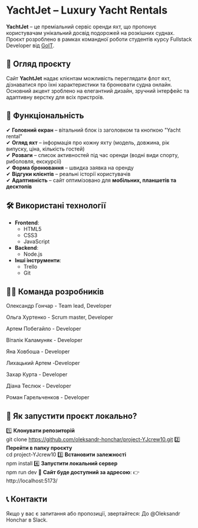 # YachtJet – Luxury Yacht Rentals

**YachtJet** – це преміальний сервіс оренди яхт, що пропонує користувачам унікальний досвід подорожей на розкішних суднах. Проєкт розроблено в рамках командної роботи студентів курсу Fullstack Developer від [GoIT](https://goit.global/ua/courses/fullstack/).

## 🌊 Огляд проєкту

Сайт **YachtJet** надає клієнтам можливість переглядати флот яхт, дізнаватися про їхні характеристики та бронювати судна онлайн. Основний акцент зроблено на елегантний дизайн, зручний інтерфейс та адаптивну верстку для всіх пристроїв.

## 🚀 Функціональність

✔ **Головний екран** – вітальний блок із заголовком та кнопкою "Yacht rental"  
✔ **Огляд яхт** – інформація про кожну яхту (модель, довжина, рік випуску, ціна, кількість гостей)  
✔ **Розваги** – список активностей під час оренди (водні види спорту, риболовля, екскурсії)  
✔ **Форма бронювання** – швидка заявка на оренду  
✔ **Відгуки клієнтів** – реальні історії користувачів  
✔ **Адаптивність** – сайт оптимізовано для **мобільних, планшетів та десктопів**  

## 🛠 Використані технології

- **Frontend**:
  - HTML5
  - CSS3
  - JavaScript 
- **Backend**:
  - Node.js
- **Інші інструменти**:
  - Trello
  - Git

    
## 👨‍💻 Команда розробників

Олександр Гончар - Team lead,  Developer

Ольга Хуртенко - Scrum master, Developer

Артем Побегайло - Developer

Віталік Каламуняк - Developer

Яна Ховбоша - Developer

Лихацький Артем -Developer

Захар Курта - Developer

Дiана Теслюк - Developer

Роман Гарельченков - Developer

## 🔧 Як запустити проєкт локально?

1️⃣ **Клонувати репозиторій**  
   git clone https://github.com/oleksandr-honchar/project-YJcrew10.git
2️⃣ **Перейти в папку проєкту**  
cd project-YJcrew10
3️⃣ **Встановити залежності**  
npm install
4️⃣ **Запустити локальний сервер**  
npm run dev
📍 **Сайт буде доступний за адресою**:
👉 http://localhost:5173/


## 📞 Контакти
Якщо у вас є запитання або пропозиції, звертайтеся:
До @Oleksandr Honchar в Slack.



